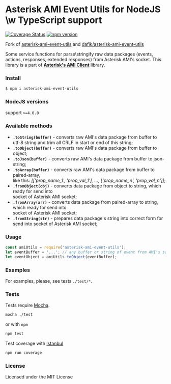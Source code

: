 # Asterisk AMI Event Utils for NodeJS \w TypeScript support

[![Coverage Status](https://coveralls.io/repos/dodancs/asterisk-ami-event-utils/badge.svg)](https://coveralls.io/github/dodancs/asterisk-ami-event-utils)
[![npm version](https://badge.fury.io/js/@dodancs%2Fami-event-utils.svg)](https://badge.fury.io/js/@dodancs%2Fami-event-utils)

Fork of [asterisk-ami-event-utils](https://github.com/BelirafoN/asterisk-ami-event-utils) and [dafik/asterisk-ami-event-utils](https://github.com/dafik/asterisk-ami-event-utils)

Some service functions for parse\stringify raw data packages (events, actions, responses, extended responses) 
from Asterisk AMI's socket. 
This library is a part of **[Asterisk's AMI Client](https://www.npmjs.com/package/asterisk-ami-client)** library.

### Install 

```bash
$ npm i asterisk-ami-event-utils
```

### NodeJS versions 

support `>=4.0.0`

### Available methods 

* **`.toString(buffer)`** - converts raw AMI's data package from buffer to utf-8 string
and trim all CRLF in start or end of this string;
* **`.toObject(buffer)`** - converts raw AMI's data package from buffer to object;
* **`.toJson(buffer)`** - converts raw AMI's data package from buffer to json-string;
* **`.toArray(buffer)`** - converts raw AMI's data package from buffer to paired-array,  
like this: *[['prop_name_1', 'prop_val_1'], ..., ['prop_name_n', 'prop_val_n']]*;
* **`.fromObject(obj)`** - converts data package from object to string, which ready for send into  
socket of Asterisk AMI socket; 
* **`.fromArray(arr)`** - converts data package from paired-array to string, which ready for send into  
socket of Asterisk AMI socket; 
* **`.fromString(str)`** - prepares data package's string into correct form for send into 
socket of Asterisk AMI socket; 

### Usage 

```javascript
const amiUtils = require('asterisk-ami-event-utils');
let eventBuffer = '...'; // any buffer or string of event from AMI's socket or from other place
let eventObject = amiUtils.toObject(eventBuffer);
```

### Examples 

For examples, please, see tests `./test/*`.

### Tests 

Tests require [Mocha](https://mochajs.org/). 

```bash 
mocha ./test
``` 

or with `npm` 

```bash
npm test 
```

Test coverage with [Istanbul](https://gotwarlost.github.io/istanbul/) 

```bash
npm run coverage
```

### License 

Licensed under the MIT License
